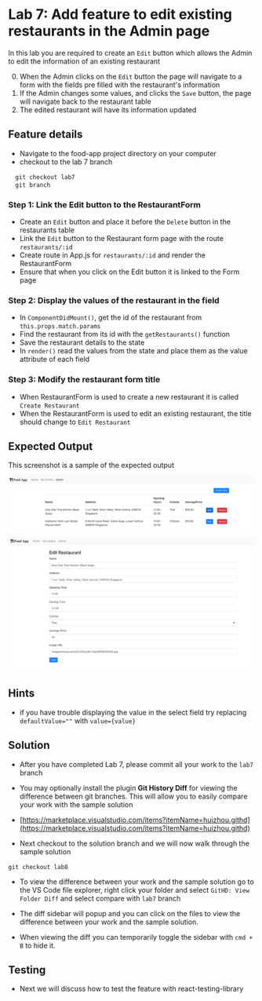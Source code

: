 # Lab 7: Add feature to edit existing restaurants in the Admin page

In this lab you are required to create an `Edit` button which allows the Admin to edit the information of an existing restaurant

0. When the Admin clicks on the `Edit` button the page will navigate to a form with the fields pre filled with the restaurant's information
1. If the Admin changes some values, and clicks the `Save` button, the page will navigate back to the restaurant table
1. The edited restaurant will have its information updated

## Feature details

- Navigate to the food-app project directory on your computer
- checkout to the lab 7 branch

```
  git checkout lab7
  git branch
```

### Step 1: Link the Edit button to the RestaurantForm

- Create an `Edit` button and place it before the `Delete` button in the restaurants table
- Link the `Edit` button to the Restaurant form page with the route `restaurants/:id`
- Create route in App.js for `restaurants/:id` and render the RestaurantForm
- Ensure that when you click on the Edit button it is linked to the Form page

### Step 2: Display the values of the restaurant in the field

- In `ComponentDidMount()`, get the id of the restaurant from `this.props.match.params`
- Find the restaurant from its id with the `getRestaurants()` function
- Save the restaurant details to the state
- In `render()` read the values from the state and place them as the value attribute of each field

### Step 3: Modify the restaurant form title

- When RestaurantForm is used to create a new restaurant it is called `Create Restaurant`
- When the RestaurantForm is used to edit an existing restaurant, the title should change to `Edit Restaurant`

## Expected Output

This screenshot is a sample of the expected output

![Edit restaurant button on the Admin page](../../../.gitbook/assets/front-end-web-development/react/food-app-labs/lab7-output-1.png)

![Restaurant form pre filled with values of restaurant](../../../.gitbook/assets/front-end-web-development/react/food-app-labs/lab7-output-2.png)

## Hints

- if you have trouble displaying the value in the select field try replacing `defaultValue=""` with `value={value}`

## Solution

- After you have completed Lab 7, please commit all your work to the `lab7` branch

- You may optionally install the plugin **Git History Diff** for viewing the difference between git branches. This will allow you to easily compare your work with the sample solution

- [https://marketplace.visualstudio.com/items?itemName=huizhou.githd](https://marketplace.visualstudio.com/items?itemName=huizhou.githd)

- Next checkout to the solution branch and we will now walk through the sample solution

```text
git checkout lab8
```

- To view the difference between your work and the sample solution go to the VS Code file explorer, right click your folder and select `GitHD: View Folder Diff` and select compare with `lab7` branch

- The diff sidebar will popup and you can click on the files to view the difference between your work and the sample solution.

- When viewing the diff you can temporarily toggle the sidebar with `cmd + B` to hide it.

## Testing

- Next we will discuss how to test the feature with react-testing-library
